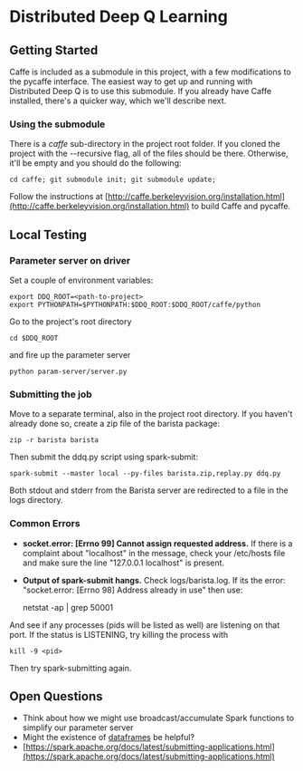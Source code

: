 # Distributed Deep Q Learning

## Getting Started
Caffe is included as a submodule in this project, with a few modifications to the pycaffe interface. The easiest way to get up and running with Distributed Deep Q is to use this submodule. If you already have Caffe installed, there's a quicker way, which we'll describe next.

### Using the submodule
There is a *caffe* sub-directory in the project root folder. If you cloned the project with the --recursive flag, all of the files should be there. Otherwise, it'll be empty and you should do the following:

    cd caffe; git submodule init; git submodule update;

Follow the instructions at [http://caffe.berkeleyvision.org/installation.html](http://caffe.berkeleyvision.org/installation.html) to build Caffe and pycaffe.

## Local Testing

### Parameter server on driver
Set a couple of environment variables:
    
    export DDQ_ROOT=<path-to-project>
    export PYTHONPATH=$PYTHONPATH:$DDQ_ROOT:$DDQ_ROOT/caffe/python

Go to the project's root directory

    cd $DDQ_ROOT

and fire up the parameter server

    python param-server/server.py

### Submitting the job
Move to a separate terminal, also in the project root directory. If you haven't already done so, create a zip file of the barista package:

    zip -r barista barista

Then submit the ddq.py script using spark-submit:

    spark-submit --master local --py-files barista.zip,replay.py ddq.py

Both stdout and stderr from the Barista server are redirected to a file in the logs directory.

### Common Errors
- **socket.error: [Errno 99] Cannot assign requested address.** If there is a complaint about "localhost" in the message, check your /etc/hosts file and make sure the line "127.0.0.1 localhost" is present.
- **Output of spark-submit hangs.** Check logs/barista.log. If its the error: "socket.error: [Errno 98] Address already in use" then use:

    netstat -ap | grep 50001

And see if any processes (pids will be listed as well) are listening on that port. If the status is LISTENING, try killing the process with

    kill -9 <pid>

Then try spark-submitting again.

## Open Questions
- Think about how we might use broadcast/accumulate Spark functions to simplify our parameter server
- Might the existence of [dataframes](https://databricks.com/blog/2015/02/17/introducing-dataframes-in-spark-for-large-scale-data-science.html) be helpful?
- [https://spark.apache.org/docs/latest/submitting-applications.html](https://spark.apache.org/docs/latest/submitting-applications.html)  

